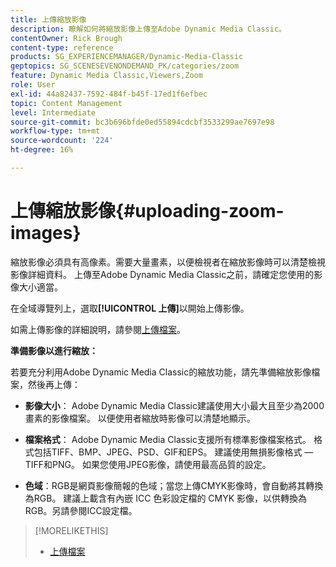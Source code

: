 ```yaml
---
title: 上傳縮放影像
description: 瞭解如何將縮放影像上傳至Adobe Dynamic Media Classic。
contentOwner: Rick Brough
content-type: reference
products: SG_EXPERIENCEMANAGER/Dynamic-Media-Classic
geptopics: SG_SCENESEVENONDEMAND_PK/categories/zoom
feature: Dynamic Media Classic,Viewers,Zoom
role: User
exl-id: 44a82437-7592-484f-b45f-17ed1f6efbec
topic: Content Management
level: Intermediate
source-git-commit: bc3b696bfde0ed55894cdcbf3533299ae7697e98
workflow-type: tm+mt
source-wordcount: '224'
ht-degree: 16%

---
```


# 上傳縮放影像{#uploading-zoom-images}

縮放影像必須具有高像素。需要大量畫素，以便檢視者在縮放影像時可以清楚檢視影像詳細資料。 上傳至Adobe Dynamic Media Classic之前，請確定您使用的影像大小適當。

在全域導覽列上，選取&#x200B;**[!UICONTROL 上傳]**&#x200B;以開始上傳影像。

如需上傳影像的詳細說明，請參閱[上傳檔案](uploading-files.md#uploading_files)。

**準備影像以進行縮放：**

若要充分利用Adobe Dynamic Media Classic的縮放功能，請先準備縮放影像檔案，然後再上傳：

* **影像大小**： Adobe Dynamic Media Classic建議使用大小最大且至少為2000畫素的影像檔案。 以便使用者縮放時影像可以清楚地顯示。

* **檔案格式**： Adobe Dynamic Media Classic支援所有標準影像檔案格式。 格式包括TIFF、BMP、JPEG、PSD、GIF和EPS。 建議使用無損影像格式 — TIFF和PNG。 如果您使用JPEG影像，請使用最高品質的設定。

* **色域**：RGB是網頁影像簡報的色域；當您上傳CMYK影像時，會自動將其轉換為RGB。 建議上載含有內嵌 ICC 色彩設定檔的 CMYK 影像，以供轉換為 RGB。另請參閱ICC設定檔。

>[!MORELIKETHIS]
>
>* [上傳檔案](uploading-files.md#uploading_files)
